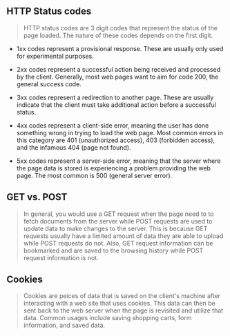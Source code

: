 ## HTTP Status codes

> HTTP status codes are 3 digit codes that represent the status of the page loaded. The nature of these codes depends on the first digit.

* 1xx codes represent a provisional response. These are usually only used for experimental purposes.

* 2xx codes represent a successful action being received and processed by the client. Generally, most web pages want to aim for code 200, the general success code.

* 3xx codes represent a redirection to another page. These are usually indicate that the client must take additional action before a successful status.

* 4xx codes represent a client-side error, meaning the user has done something wrong in trying to load the web page. Most common errors in this category are 401 (unauthorized access), 403 (forbidden access), and the infamous 404 (page not found).

* 5xx codes represent a server-side error, meaning that the server where the page data is stored is experiencing a problem providing the web page. The most common is 500 (general server error).

## GET vs. POST

> In general, you would use a GET request when the page need to to fetch documents from the server while POST requests are used to update data to make changes to the server. This is because GET requests usually have a limited amount of data they are able to upload while POST requests do not. Also, GET request information can be bookmarked and are saved to the browsing history while POST request information is not.

## Cookies

> Cookies are peices of data that is saved on the client's machine after interacting with a web site that uses cookies. This data can then be sent back to the web server when the page is revisited and utilize that data. Common usages include saving shopping carts, form information, and saved data.